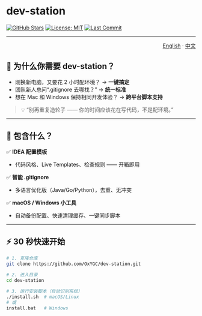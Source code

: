 # dev-station
[![GitHub Stars](https://img.shields.io/github/stars/OxYGC/dev-station?style=social)](https://github.com/yourname/dev-station)
[![License: MIT](https://img.shields.io/badge/License-MIT-blue.svg)](LICENSE)
[![Last Commit](https://img.shields.io/github/last-commit/OxYGC/dev-station.svg)](https://github.com/yourname/dev-station/commits)

---

<!-- Language switch -->
<p align="right">
  <a href="README-en.md">English</a> ·
  <a href="README.md">中文</a>
</p>


## 🚀 为什么你需要 dev-station？

- 刚换新电脑，又要花 2 小时配环境？ → **一键搞定**
- 团队新人总问“.gitignore 去哪找？” → **统一标准**
- 想在 Mac 和 Windows 保持相同开发体验？ → **跨平台脚本支持**

> 💡 “别再重复造轮子 —— 你的时间应该花在写代码，不是配环境。”

---

## 🧰 包含什么？

✅ **IDEA 配置模板**  
- 代码风格、Live Templates、检查规则 —— 开箱即用

✅ **智能 .gitignore**  
- 多语言优化版（Java/Go/Python），去重、无冲突

✅ **macOS / Windows 小工具**  
- 自动备份配置、快速清理缓存、一键同步脚本



---

## ⚡ 30 秒快速开始

```bash
# 1. 克隆仓库
git clone https://github.com/OxYGC/dev-station.git

# 2. 进入目录
cd dev-station

# 3. 运行安装脚本（自动识别系统）
./install.sh  # macOS/Linux
# 或
install.bat   # Windows
```
